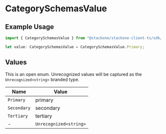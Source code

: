 # CategorySchemasValue

## Example Usage

```typescript
import { CategorySchemasValue } from "@stackone/stackone-client-ts/sdk/models/shared";

let value: CategorySchemasValue = CategorySchemasValue.Primary;
```

## Values

This is an open enum. Unrecognized values will be captured as the `Unrecognized<string>` branded type.

| Name                   | Value                  |
| ---------------------- | ---------------------- |
| `Primary`              | primary                |
| `Secondary`            | secondary              |
| `Tertiary`             | tertiary               |
| -                      | `Unrecognized<string>` |